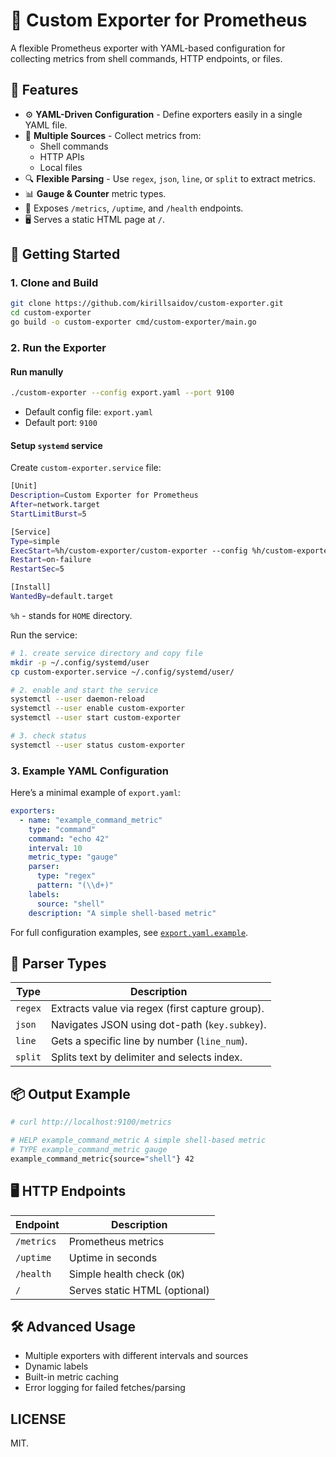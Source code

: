 # 🧪 Custom Exporter for Prometheus
A flexible Prometheus exporter with YAML-based configuration for collecting metrics from shell commands, HTTP endpoints, or files.

## 🔧 Features

* ⚙️ **YAML-Driven Configuration** - Define exporters easily in a single YAML file.
* 🧾 **Multiple Sources** - Collect metrics from:
  * Shell commands
  * HTTP APIs
  * Local files
* 🔍 **Flexible Parsing** - Use `regex`, `json`, `line`, or `split` to extract metrics.
* 📊 **Gauge & Counter** metric types.
* 📡 Exposes `/metrics`, `/uptime`, and `/health` endpoints.
* 🖥️ Serves a static HTML page at `/`.

## 🚀 Getting Started

### 1. Clone and Build

```bash
git clone https://github.com/kirillsaidov/custom-exporter.git
cd custom-exporter
go build -o custom-exporter cmd/custom-exporter/main.go
```

### 2. Run the Exporter
#### Run manully
```bash
./custom-exporter --config export.yaml --port 9100
```

* Default config file: `export.yaml`
* Default port: `9100`

#### Setup `systemd` service
Create `custom-exporter.service` file:
```sh
[Unit]
Description=Custom Exporter for Prometheus
After=network.target
StartLimitBurst=5

[Service]
Type=simple
ExecStart=%h/custom-exporter/custom-exporter --config %h/custom-exporter/export.yaml --port 9100
Restart=on-failure
RestartSec=5

[Install]
WantedBy=default.target
```
`%h` - stands for `HOME` directory.

Run the service:
```sh
# 1. create service directory and copy file
mkdir -p ~/.config/systemd/user
cp custom-exporter.service ~/.config/systemd/user/

# 2. enable and start the service
systemctl --user daemon-reload
systemctl --user enable custom-exporter
systemctl --user start custom-exporter

# 3. check status
systemctl --user status custom-exporter
```

### 3. Example YAML Configuration

Here’s a minimal example of `export.yaml`:

```yaml
exporters:
  - name: "example_command_metric"
    type: "command"
    command: "echo 42"
    interval: 10
    metric_type: "gauge"
    parser:
      type: "regex"
      pattern: "(\\d+)"
    labels:
      source: "shell"
    description: "A simple shell-based metric"
```

For full configuration examples, see [`export.yaml.example`](./export.yaml.example).

## 🧠 Parser Types

| Type    | Description                                     |
| ------- | ----------------------------------------------- |
| `regex` | Extracts value via regex (first capture group). |
| `json`  | Navigates JSON using dot-path (`key.subkey`).   |
| `line`  | Gets a specific line by number (`line_num`).    |
| `split` | Splits text by delimiter and selects index.     |

## 📦 Output Example

```bash
# curl http://localhost:9100/metrics

# HELP example_command_metric A simple shell-based metric
# TYPE example_command_metric gauge
example_command_metric{source="shell"} 42
```

## 🖥️ HTTP Endpoints

| Endpoint   | Description                   |
| ---------- | ----------------------------- |
| `/metrics` | Prometheus metrics            |
| `/uptime`  | Uptime in seconds             |
| `/health`  | Simple health check (`OK`)    |
| `/`        | Serves static HTML (optional) |

## 🛠 Advanced Usage

* Multiple exporters with different intervals and sources
* Dynamic labels
* Built-in metric caching
* Error logging for failed fetches/parsing

## LICENSE
MIT.

